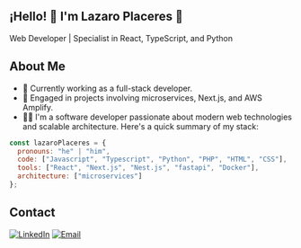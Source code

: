 ## ¡Hello! 👋 I'm Lazaro Placeres 👋

Web Developer | Specialist in React, TypeScript, and Python

## About Me
- 🌱 Currently working as a full-stack developer.
- 🚀 Engaged in projects involving microservices, Next.js, and AWS Amplify.
- 🙋‍♂️ I'm a software developer passionate about modern web technologies and scalable architecture. Here's a quick summary of my stack:

```javascript
const lazaroPlaceres = {
  pronouns: "he" | "him",
  code: ["Javascript", "Typescript", "Python", "PHP", "HTML", "CSS"],
  tools: ["React", "Next.js", "Nest.js", "fastapi", "Docker"],
  architecture: ["microservices"]
};
```


## Contact
[![LinkedIn](https://img.shields.io/badge/LinkedIn-Perfil-0077B5?style=for-the-badge&logo=linkedin&logoColor=white)](https://www.linkedin.com/in/lazaro-placeres-716338265/)
[![Email](https://img.shields.io/badge/Email-Me-red?style=for-the-badge&logo=gmail&logoColor=white)](mailto:lrodriguezplaceres@gmail.com)


